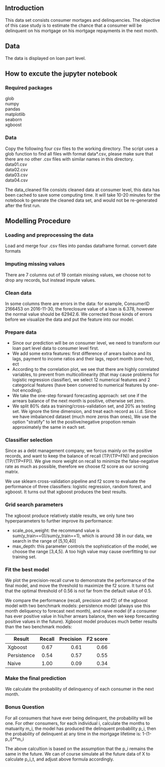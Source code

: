 ## Introduction

This data set consists consumer mortages and delinquencies. The objective of this case study is to estimate the chance that a consumer will be delinquent on his mortgage on his mortgage repayments in the next month. 

## Data

The data is displayed on loan part level.

## How to excute the jupyter notebook
### Required packages
glob  
numpy  
pandas  
matplotlib  
seaborn  
xgboost  

### Data 
Copy the following four csv files to the working directory. The script uses a glob function to find all files with format data*.csv, please make sure that there are no other .csv files with similar names in this directory.  
data01.csv  
data02.csv  
data03.csv  
data04.csv  

The data_cleaned file consists cleaned data at consumer level, this data has been cached to save some computing time. It will take 10-20 minutes for the notebook to generate the cleaned data set, and would not be re-generated after the first run. 

## Modelling Procedure

### Loading and preprocessing the data
Load and merge four .csv files into pandas dataframe format.
convert date formats

### Imputing missing values
There are 7 columns out of 19 contain missing values, we choose not to drop any records, but instead impute values. 

### Clean data
In some columns there are errors in the data: for example, ConsumerID 2166453 on 2016-11-30, the foreclosure value of a loan is 6.378, however the normal value should be 62942.6. We corrected those kinds of errors before we visualize the data and put the feature into our model.

### Prepare data
- Since our prediction will be on consumer level, we need to transform our loan part level data to consumer level first.
- We add some extra features: first difference of arears balnce and its lags, payment to income ratios and their lags, report month (one-hot), ect
- According to the correlation plot, we see that there are highly correlated variables, to prevent from multicollinearity (that may cause problems for logistic regression classifier), we select 12 numerical features and 2 categorical features (have been convered to numerical features by one-hot encoding).
- We take the one-step forward forecasting approach: set one if the arrears balance of the next month is positive, otherwise set zero. 
- We split 80% data as training/cross-validation set, and 20% as testing set. We ignore the time dimension, and treat each record as i.i.d. 
  Since we have imbalanced dataset (much more zeros than ones), We use the option "stratify" to let the positive/negative propotion remain approximately the same in each set.
  
### Classifier selection
Since as a debt management company, we forcus mainly on the positive records, and want to keep the balance of recall (TP/(TP+FN)) and precision (TP/(TP+FP)). We give more weight on recall to minimize the false-negative rate as much as possible, therefore we choose f2 score as our scroing matrix. 

We use sklearn cross-validation pipeline and f2 score to evaluate the performance of three classifiers: logistic regression, random forest, and xgboost. It turns out that xgboost produces the best results.

### Grid search parameters
The xgboost produce relatively stable results, we only tune two hyperparameters to further improve its performance:
- scale_pos_weight: the recommand value is sum(y_train==0)/sum(y_train==1), which is around 38 in our data, we search in the range of [5,10,40]  
- max_depth: this parameter controls the sophistication of the model, we choose the range [3,4,5]. A too high value may cause overfitting to our training set.  

### Fit the best model
We plot the precision-recall curve to demonstrate the performance of the final model, and move the threshold to maximize the f2 score. It turns out that the optimal threshold of 0.56 is not far from the default value of 0.5. 

We compare the performance (recall, precision and f2) of the xgboost model with two benchmark models: persistence model (always use this month deliquency to forecast next month), and naive model (if a consumer has ever positive value in his/her arrears balance, then we keep forecasting positive values in the future). Xgboost model produces much better results than the two benchmark models:

| Result        | Recall        | Precision  | F2 score  |
| ------------- |:-------------:| ----------:| ---------:|
| Xgboost       | 0.67          | 0.61       | 0.66      |
| Persistence   | 0.54          | 0.57       | 0.55      |
| Naive         | 1.00          | 0.09       | 0.34      |

### Make the final prediction
We calculate the probability of delinquency of each consumer in the next month. 

### Bonus Question
For all consumers that have ever being delinquent, the probability will be one.
For other consumers, for each individual i,  calculate the months to matuarity m_i, the model has produced the delinquent probability p_i, then the probability of delinquent at any time in the mortgage lifetime is: 1-(1-p_i)**m_i

The above calcultion is based on the assumption that the p_i remains the same in the future. We can of course simulate all the future data of X to calculate p_i_t, and adjust above formula accordingly. 
